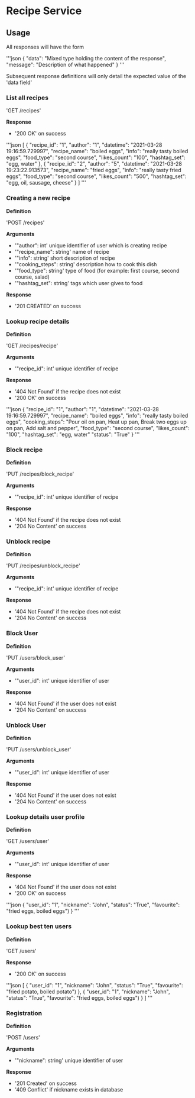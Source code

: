 # Recipe Service

## Usage

All responses will have the form 

'''json
{
    "data": "Mixed type holding the content of the response",
    "message": "Description of what happened"
}
'''

Subsequent response definitions will only detail the expected value of the 'data field'

### List all recipes

'GET /recipes'

**Response**

- '200 OK' on success

'''json
[
    {
        "recipe_id": "1",
        "author": "1",
        "datetime": "2021-03-28 19:16:59.729997",
        "recipe_name": "boiled eggs",
        "info": "really tasty boiled eggs",
        "food_type": "second course",
        "likes_count": "100",
        "hashtag_set": "egg, water"
    },
    {
        "recipe_id": "2",
        "author": "5",
        "datetime": "2021-03-28 19:23:22.913573",
        "recipe_name": "fried eggs",
        "info": "really tasty fried eggs",
        "food_type": "second course",
        "likes_count": "500",
        "hashtag_set": "egg, oil, sausage, cheese"
    }
]
'''


### Creating a new recipe

**Definition**

'POST /recipes'

**Arguments**

- '"author": int' unique identifier of user which is creating recipe
- '"recipe_name": string' name of recipe
- '"info": string' short description of recipe
- '"cooking_steps": string' description how to cook this dish
- '"food_type": string' type of food (for example: first course, second course, salad)
- '"hashtag_set": string' tags which user gives to food

**Response**

- '201 CREATED' on success


### Lookup recipe details

**Definition**

'GET /recipes/recipe'

**Arguments**

- '"recipe_id": int' unique identifier of recipe

**Response**

- '404 Not Found' if the recipe does not exist
- '200 OK' on success

'''json
{
    "recipe_id": "1",
    "author": "1",
    "datetime": "2021-03-28 19:16:59.729997",
    "recipe_name": "boiled eggs",
    "info": "really tasty boiled eggs",
    "cooking_steps": "Pour oil on pan, Heat up pan, Break two eggs up on pan, Add salt and pepper",
    "food_type": "second course",
    "likes_count": "100",
    "hashtag_set": "egg, water"
    "status": "True"
}
'''


### Block recipe

**Definition**

'PUT /recipes/block_recipe'

**Arguments**

- '"recipe_id": int' unique identifier of recipe

**Response**

- '404 Not Found' if the recipe does not exist
- '204 No Content' on success


### Unblock recipe

**Definition**

'PUT /recipes/unblock_recipe'

**Arguments**

- '"recipe_id": int' unique identifier of recipe

**Response**

- '404 Not Found' if the recipe does not exist
- '204 No Content' on success


### Block User

**Definition**

'PUT /users/block_user'

**Arguments**

- '"user_id": int' unique identifier of user

**Response**

- '404 Not Found' if the user does not exist
- '204 No Content' on success


### Unblock User

**Definition**

'PUT /users/unblock_user'

**Arguments**

- '"user_id": int' unique identifier of user

**Response**

- '404 Not Found' if the user does not exist
- '204 No Content' on success


### Lookup details user profile

**Definition**

'GET /users/user'

**Arguments**

- '"user_id": int' unique identifier of user

**Response**

- '404 Not Found' if the user does not exist
- '200 OK' on success

'''json
{
    "user_id": "1",
    "nickname": "John",
    "status": "True",
    "favourite": "fried eggs, boiled eggs")
}
'''

### Lookup best ten users

**Definition**

'GET /users'

**Response**

- '200 OK' on success

'''json
[
    {
        "user_id": "1",
        "nickname": "John",
        "status": "True",
        "favourite": "fried potato, boiled potato")
    },
    {
        "user_id": "1",
        "nickname": "John",
        "status": "True",
        "favourite": "fried eggs, boiled eggs")
    }
]
'''

### Registration

**Definition**

'POST /users'

**Arguments**

- '"nickname": string' unique identifier of user

**Response**

- '201 Created' on success
- '409 Conflict' if nickname exists in database




























